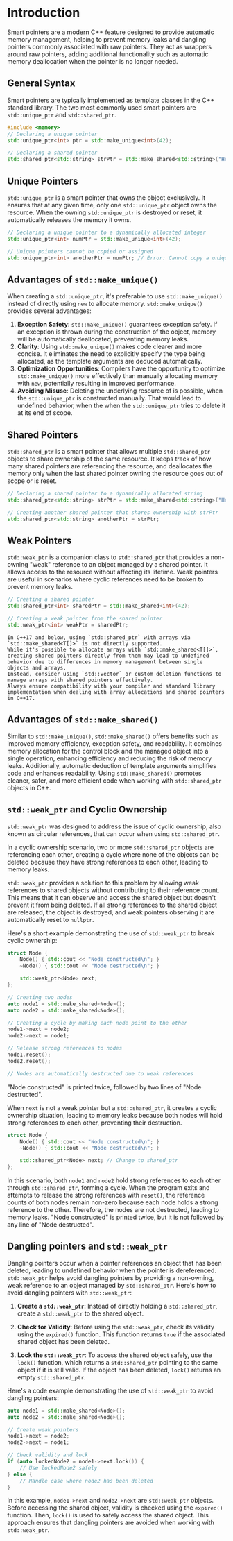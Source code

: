 # Introduction

Smart pointers are a modern C++ feature designed to provide automatic memory management, helping to prevent memory leaks and dangling pointers commonly associated with raw pointers.
They act as wrappers around raw pointers, adding additional functionality such as automatic memory deallocation when the pointer is no longer needed.

## General Syntax

Smart pointers are typically implemented as template classes in the C++ standard library.
The two most commonly used smart pointers are `std::unique_ptr` and `std::shared_ptr`. 

```cpp
#include <memory>
// Declaring a unique pointer
std::unique_ptr<int> ptr = std::make_unique<int>(42);

// Declaring a shared pointer
std::shared_ptr<std::string> strPtr = std::make_shared<std::string>("Hello, world!");
```

## Unique Pointers

`std::unique_ptr` is a smart pointer that owns the object exclusively.
It ensures that at any given time, only one `std::unique_ptr` object owns the resource.
When the owning `std::unique_ptr` is destroyed or reset, it automatically releases the memory it owns.

```cpp
// Declaring a unique pointer to a dynamically allocated integer
std::unique_ptr<int> numPtr = std::make_unique<int>(42);

// Unique pointers cannot be copied or assigned
std::unique_ptr<int> anotherPtr = numPtr; // Error: Cannot copy a unique_ptr
```

## Advantages of `std::make_unique()`

When creating a `std::unique_ptr`, it's preferable to use `std::make_unique()` instead of directly using `new` to allocate memory.
`std::make_unique()` provides several advantages:
1. **Exception Safety**: `std::make_unique()` guarantees exception safety.
  If an exception is thrown during the construction of the object, memory will be automatically deallocated, preventing memory leaks.
2. **Clarity**: Using `std::make_unique()` makes code clearer and more concise.
  It eliminates the need to explicitly specify the type being allocated, as the template arguments are deduced automatically.
3. **Optimization Opportunities**: Compilers have the opportunity to optimize `std::make_unique()` more effectively than manually allocating memory with `new`, potentially resulting in improved performance.
4. **Avoiding Misuse**: Deleting the underlying resource of is possible, when the `std::unique_ptr` is constructed manually.
  That would lead to undefined behavior, when the when the `std::unique_ptr` tries to delete it at its end of scope.

## Shared Pointers

`std::shared_ptr` is a smart pointer that allows multiple `std::shared_ptr` objects to share ownership of the same resource.
It keeps track of how many shared pointers are referencing the resource, and deallocates the memory only when the last shared pointer owning the resource goes out of scope or is reset.

```cpp
// Declaring a shared pointer to a dynamically allocated string
std::shared_ptr<std::string> strPtr = std::make_shared<std::string>("Hello, world!");

// Creating another shared pointer that shares ownership with strPtr
std::shared_ptr<std::string> anotherPtr = strPtr;
```

## Weak Pointers

`std::weak_ptr` is a companion class to `std::shared_ptr` that provides a non-owning "weak" reference to an object managed by a shared pointer.
It allows access to the resource without affecting its lifetime.
Weak pointers are useful in scenarios where cyclic references need to be broken to prevent memory leaks.

```cpp
// Creating a shared pointer
std::shared_ptr<int> sharedPtr = std::make_shared<int>(42);

// Creating a weak pointer from the shared pointer
std::weak_ptr<int> weakPtr = sharedPtr;
```

~~~~exercism/caution
In C++17 and below, using `std::shared_ptr` with arrays via `std::make_shared<T[]>` is not directly supported.
While it's possible to allocate arrays with `std::make_shared<T[]>`, creating shared pointers directly from them may lead to undefined behavior due to differences in memory management between single objects and arrays.
Instead, consider using `std::vector` or custom deletion functions to manage arrays with shared pointers effectively.
Always ensure compatibility with your compiler and standard library implementation when dealing with array allocations and shared pointers in C++17.
~~~~

## Advantages of `std::make_shared()`

Similar to `std::make_unique()`, `std::make_shared()` offers benefits such as improved memory efficiency, exception safety, and readability.
It combines memory allocation for the control block and the managed object into a single operation, enhancing efficiency and reducing the risk of memory leaks.
Additionally, automatic deduction of template arguments simplifies code and enhances readability.
Using `std::make_shared()` promotes cleaner, safer, and more efficient code when working with `std::shared_ptr` objects in C++.

## `std::weak_ptr` and Cyclic Ownership

`std::weak_ptr` was designed to address the issue of cyclic ownership, also known as circular references, that can occur when using `std::shared_ptr`. 

In a cyclic ownership scenario, two or more `std::shared_ptr` objects are referencing each other, creating a cycle where none of the objects can be deleted because they have strong references to each other, leading to memory leaks.

`std::weak_ptr` provides a solution to this problem by allowing weak references to shared objects without contributing to their reference count.
This means that it can observe and access the shared object but doesn't prevent it from being deleted.
If all strong references to the shared object are released, the object is destroyed, and weak pointers observing it are automatically reset to `nullptr`.

Here's a short example demonstrating the use of `std::weak_ptr` to break cyclic ownership:

```cpp
struct Node {
    Node() { std::cout << "Node constructed\n"; }
    ~Node() { std::cout << "Node destructed\n"; }

    std::weak_ptr<Node> next;
};

// Creating two nodes
auto node1 = std::make_shared<Node>();
auto node2 = std::make_shared<Node>();

// Creating a cycle by making each node point to the other
node1->next = node2;
node2->next = node1;

// Release strong references to nodes
node1.reset();
node2.reset();

// Nodes are automatically destructed due to weak references
```

"Node constructed" is printed twice, followed by two lines of "Node destructed".

When `next` is not a weak pointer but a `std::shared_ptr`, it creates a cyclic ownership situation, leading to memory leaks because both nodes will hold strong references to each other, preventing their destruction.

```cpp
struct Node {
    Node() { std::cout << "Node constructed\n"; }
    ~Node() { std::cout << "Node destructed\n"; }

    std::shared_ptr<Node> next; // Change to shared_ptr
};
```

In this scenario, both `node1` and `node2` hold strong references to each other through `std::shared_ptr`, forming a cycle.
When the program exits and attempts to release the strong references with `reset()`, the reference counts of both nodes remain non-zero because each node holds a strong reference to the other.
Therefore, the nodes are not destructed, leading to memory leaks.
"Node constructed" is printed twice, but it is not followed by any line of "Node destructed".

## Dangling pointers and `std::weak_ptr`

Dangling pointers occur when a pointer references an object that has been deleted, leading to undefined behavior when the pointer is dereferenced.
`std::weak_ptr` helps avoid dangling pointers by providing a non-owning, weak reference to an object managed by `std::shared_ptr`.
Here's how to avoid dangling pointers with `std::weak_ptr`:

1. **Create a `std::weak_ptr`**: Instead of directly holding a `std::shared_ptr`, create a `std::weak_ptr` to the shared object.

2. **Check for Validity**: Before using the `std::weak_ptr`, check its validity using the `expired()` function.
  This function returns `true` if the associated shared object has been deleted.

3. **Lock the `std::weak_ptr`**: To access the shared object safely, use the `lock()` function, which returns a `std::shared_ptr` pointing to the same object if it is still valid.
  If the object has been deleted, `lock()` returns an empty `std::shared_ptr`.

Here's a code example demonstrating the use of `std::weak_ptr` to avoid dangling pointers:

```cpp
auto node1 = std::make_shared<Node>();
auto node2 = std::make_shared<Node>();

// Create weak pointers
node1->next = node2;
node2->next = node1;

// Check validity and lock
if (auto lockedNode2 = node1->next.lock()) {
    // Use lockedNode2 safely
} else {
    // Handle case where node2 has been deleted
}
```

In this example, `node1->next` and `node2->next` are `std::weak_ptr` objects.
Before accessing the shared object, validity is checked using the `expired()` function.
Then, `lock()` is used to safely access the shared object.
This approach ensures that dangling pointers are avoided when working with `std::weak_ptr`.
